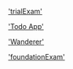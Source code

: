 ['trialExam'](https://github.com/GabiKoran/a4m-trial-exam)

['Todo App'](https://github.com/GabiKoran/todo-app)

['Wanderer'](https://github.com/GabiKoran/wanderer-java)

['foundationExam'](https://github.com/GabiKoran/culpaeus-foundation-normal-exam)
